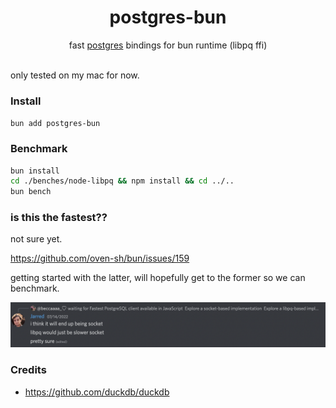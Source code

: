 <h1 align=center>postgres-bun</h1>
<div align=center>fast <a href=https://www.postgresql.org/>postgres</a> bindings for bun runtime (libpq ffi)</div>

<br />

only tested on my mac for now.

### Install

`bun add postgres-bun`

### Benchmark

```bash
bun install
cd ./benches/node-libpq && npm install && cd ../..
bun bench
```

### is this the fastest??

not sure yet.

<!-- ![bun todos](media/libpq-socket-todos.png) -->

https://github.com/oven-sh/bun/issues/159

getting started with the latter, will hopefully get to the former so we can benchmark.

![jarred on discord](media/libpq-vs-socket.png)

### Credits

- https://github.com/duckdb/duckdb
